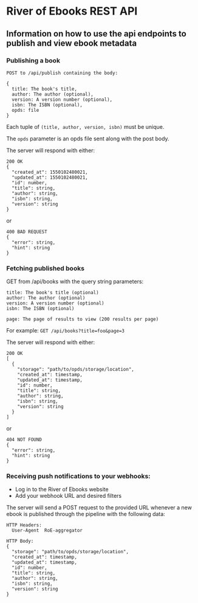 # River of Ebooks REST API
## Information on how to use the api endpoints to publish and view ebook metadata

### Publishing a book

```
POST to /api/publish containing the body:

{
  title: The book's title,
  author: The author (optional),
  version: A version number (optional),
  isbn: The ISBN (optional),
  opds: file
}
```

Each tuple of `(title, author, version, isbn)` must be unique.

The `opds` parameter is an opds file sent along with the post body.

The server will respond with either:

```
200 OK
{
  "created_at": 1550102480021,
  "updated_at": 1550102480021,
  "id": number,
  "title": string,
  "author": string,
  "isbn": string,
  "version": string
}
```

or

```
400 BAD REQUEST
{
  "error": string,
  "hint": string
}
```

### Fetching published books

GET from /api/books with the query string parameters:

```
title: The book's title (optional)
author: The author (optional)
version: A version number (optional)
isbn: The ISBN (optional)

page: The page of results to view (200 results per page)
```

For example: `GET /api/books?title=foo&page=3`

The server will respond with either:

```
200 OK
[
  {
    "storage": "path/to/opds/storage/location",
    "created_at": timestamp,
    "updated_at": timestamp,
    "id": number,
    "title": string,
    "author": string,
    "isbn": string,
    "version": string
  }
]
```

or

```
404 NOT FOUND
{
  "error": string,
  "hint": string
}
```

### Receiving push notifications to your webhooks:

- Log in to the River of Ebooks website
- Add your webhook URL and desired filters

The server will send a POST request to the provided URL whenever a new ebook is published through the pipeline with the following data:

```
HTTP Headers:
  User-Agent  RoE-aggregator

HTTP Body:
{
  "storage": "path/to/opds/storage/location",
  "created_at": timestamp,
  "updated_at": timestamp,
  "id": number,
  "title": string,
  "author": string,
  "isbn": string,
  "version": string
}
```
